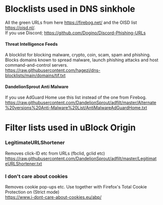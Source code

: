 # Blocklists used in DNS sinkhole
All the green URLs from here https://firebog.net/ and the OISD list https://oisd.nl/.  
If you use Discord; https://github.com/Dogino/Discord-Phishing-URLs

#### Threat Intelligence Feeds
A blocklist for blocking malware, crypto, coin, scam, spam and phishing. Blocks domains known to spread malware, launch phishing attacks and host command-and-control servers.  
https://raw.githubusercontent.com/hagezi/dns-blocklists/main/domains/tif.txt

#### DandelionSprout Anti Malware  
If you use AdGuard Home use this list instead of the one from Firebog.  
https://raw.githubusercontent.com/DandelionSprout/adfilt/master/Alternate%20versions%20Anti-Malware%20List/AntiMalwareAdGuardHome.txt  


# Filter lists used in uBlock Origin
### LegitimateURLShortener  
Removes click-ID etc from URLs (fbclid, gclid etc)    
https://raw.githubusercontent.com/DandelionSprout/adfilt/master/LegitimateURLShortener.txt  

### I don't care about cookies  
Removes cookie pop-ups etc. Use together with Firefox's Total Cookie Protection on (Strict mode)  
https://www.i-dont-care-about-cookies.eu/abp/  